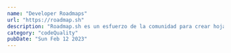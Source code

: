 ```yaml
---
name: "Developer Roadmaps"
url: "https://roadmap.sh"
description: "Roadmap.sh es un esfuerzo de la comunidad para crear hojas de ruta, guías y otro contenido educativo para ayudar a guiar a los desarrolladores a tomar el camino y guiar sus aprendizajes."
category: "codeQuality"
pubDate: "Sun Feb 12 2023"
---
```

